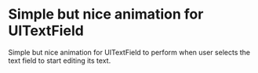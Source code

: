 # Simple but nice animation for UITextField



Simple but nice animation for UITextField to perform when user selects the text field to start editing its text.
